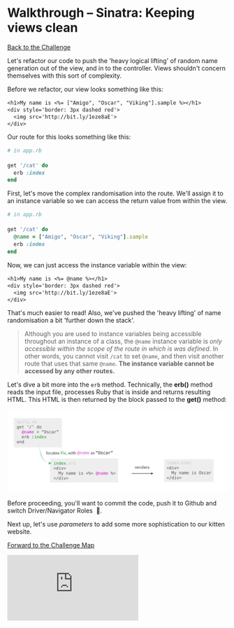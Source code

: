 # Walkthrough – Sinatra: Keeping views clean

[Back to the Challenge](../sinatra_keepig_views_clean.md)

Let's refactor our code to push the 'heavy logical lifting' of random name generation out of the view, and in to the controller. Views shouldn't concern themselves with this sort of complexity.

Before we refactor, our view looks something like this:

```erb
<h1>My name is <%= ["Amigo", "Oscar", "Viking"].sample %></h1>
<div style='border: 3px dashed red'>
  <img src='http://bit.ly/1eze8aE'>
</div>
```

Our route for this looks something like this:

```ruby
# in app.rb

get '/cat' do
  erb :index
end
```

First, let's move the complex randomisation into the route. We'll assign it to an instance variable so we can access the return value from within the view.

```ruby
# in app.rb

get '/cat' do
  @name = ["Amigo", "Oscar", "Viking"].sample
  erb :index
end
```

Now, we can just access the instance variable within the view:

```erb
<h1>My name is <%= @name %></h1>
<div style='border: 3px dashed red'>
  <img src='http://bit.ly/1eze8aE'>
</div>
```

That's much easier to read! Also, we've pushed the 'heavy lifting' of name randomisation a bit 'further down the stack'.

> Although you are used to instance variables being accessible throughout an instance of a class, the `@name` instance variable is _only accessible within the scope of the route in which is was defined_. In other words, you cannot visit `/cat` to set `@name`, and then visit another route that uses that same `@name`. **The instance variable cannot be accessed by any other routes.**

Let's dive a bit more into the `erb` method. Technically, the **erb()** method reads the input file, processes Ruby that is inside and returns resulting HTML. This HTML is then returned by the block passed to the **get()** method:

![Rendering erb in Sinatra](../images/sinatra_rendering_erb_diagram.jpg)

Before proceeding, you'll want to commit the code, push it to Github and switch Driver/Navigator Roles &nbsp;:twisted_rightwards_arrows:.

Next up, let's use _parameters_ to add some more sophistication to our kitten website.

[Forward to the Challenge Map](../README.md)


![Tracking pixel](https://githubanalytics.herokuapp.com/course/intro_to_the_web/walkthroughs/sinatra_keeping_views_clean.md)
